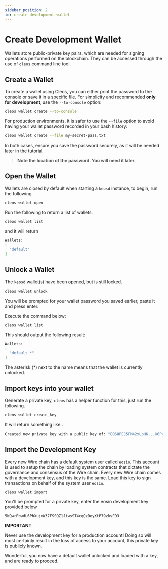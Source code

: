 ```yaml
---
sidebar_position: 2
id: create-development-wallet
---
```



# Create Development Wallet

Wallets store public-private key pairs, which are needed for signing operations performed on the blockchain. They can be accessed through the use of `cleos` command line tool.

## Create a Wallet

To create a wallet using Cleos, you can either print the password to the console or save it in a specific file. For simplicity and recommended **only for development**, use the `--to-console` option:

<!-- ```jsx title="/src/components/HelloCodeTitle.js"
function HelloCodeTitle(props) {
  return <h1>Hello, {props.name}</h1>;
}
``` -->

```bash
cleos wallet create --to-console
```

For production environments, it is safer to use the `--file` option to avoid having your wallet password recorded in your bash history:

```bash
cleos wallet create --file my-secret-pass.txt
```

In both cases, ensure you save the password securely, as it will be needed later in the tutorial.

> **Note the location of the password. You will need it later**.

## Open the Wallet

Wallets are closed by default when starting a `keosd` instance, to begin, run the following

```bash
cleos wallet open
```

Run the following to return a list of wallets.

```bash
cleos wallet list
```

and it will return

```bash
Wallets:
[
  "default"
]
```

## Unlock a Wallet

The `keosd` wallet(s) have been opened, but is still locked.

```bash
cleos wallet unlock
```

You will be prompted for your wallet password you saved earlier, paste it and press enter.

Execute the command below:

```bash
cleos wallet list
```

This should output the following result:

```bash
Wallets:
[
  "default *"
]
```

The asterisk (*) next to the name means that the wallet is currently unlocked.

## Import keys into your wallet​

Generate a private key, `cleos` has a helper function for this, just run the following.

```bash
cleos wallet create_key
```

It will return something like..

```bash
Created new private key with a public key of: "EOS8PEJ5FM42xLpHK...X6PymQu97KrGDJQY5Y"
```

## Import the Development Key​

Every new Wire chain has a default system user called `eosio`. This account is used to setup the chain by loading system contracts that dictate the governance and consensus of the Wire chain. Every new Wire chain comes with a development key, and this key is the same. Load this key to sign transactions on behalf of the system user `eosio`.

```bash
cleos wallet import
```

You'll be prompted for a private key, enter the eosio development key provided below

```bash
5KQwrPbwdL6PhXujxW37FSSQZ1JiwsST4cqQzDeyXtP79zkvFD3
```

**IMPORTANT**

Never use the development key for a production account! Doing so will most certainly result in the loss of access to your account, this private key is publicly known.

Wonderful, you now have a default wallet unlocked and loaded with a key, and are ready to proceed.
